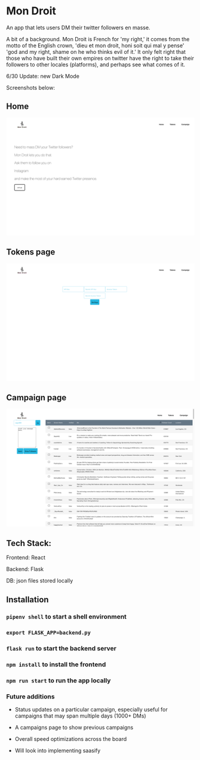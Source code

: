 # Mon Droit

An app that lets users DM their twitter followers en masse.

A bit of a background. Mon Droit is French for 'my right,' it comes from the motto of the English crown, 'dieu et mon droit, honi soit qui mal y pense' 'god and my right, shame on he who thinks evil of it.' It only felt right that those who have built their own empires on twitter have the right to take their followers to other locales (platforms), and perhaps see what comes of it.

6/30 Update: new Dark Mode

Screenshots below:

## Home

![home](./MD-home.png)

## Tokens page

![tokens](./MD-tokens.png)

## Campaign page

![campaign](./MD-campaign.png)

## Tech Stack:

Frontend: React

Backend: Flask

DB: json files stored locally

## Installation

### `pipenv shell` to start a shell environment

### `export FLASK_APP=backend.py`

### `flask run` to start the backend server

### `npm install` to install the frontend

### `npm run start` to run the app locally

### Future additions

- Status updates on a particular campaign, especially useful for campaigns that may span multiple days (1000+ DMs)

- A campaigns page to show previous campaigns

- Overall speed optimizations across the board

- Will look into implementing saasify

